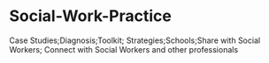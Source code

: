 # Social-Work-Practice
Case Studies;Diagnosis;Toolkit; Strategies;Schools;Share with Social Workers; Connect with Social Workers and other professionals
